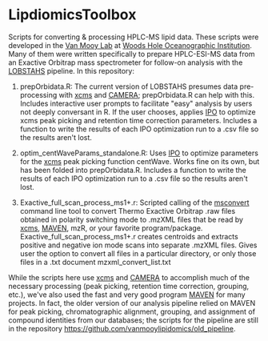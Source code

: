 # LipdiomicsToolbox
Scripts for converting &amp; processing HPLC-MS lipid data. These scripts were developed in the [Van Mooy Lab](http://www.whoi.edu/page.do?pid=80356) at [Woods Hole Oceanographic Institution](http://www.whoi.edu/). Many of them were written specifically to prepare HPLC-ESI-MS data from an Exactive Orbitrap mass spectrometer for follow-on analysis with the [LOBSTAHS](http://github.com/vanmooylipidomics/LOBSTAHS) pipeline. In this repository:

1. prepOrbidata.R: The current version of LOBSTAHS presumes data pre-processing with [xcms](https://bioconductor.org/packages/release/bioc/html/xcms.html) and [CAMERA](https://bioconductor.org/packages/release/bioc/html/CAMERA.html); prepOrbidata.R can help with this. Includes interactive user prompts to facilitate "easy" analysis by users not deeply conversant in R. If the user chooses, applies [IPO](https://github.com/glibiseller/IPO) to optimize xcms peak picking and retention time correction parameters. Includes a function to write the results of each IPO optimization run to a .csv file so the results aren't lost.

2. optim_centWaveParams_standalone.R: Uses [IPO](https://github.com/glibiseller/IPO) to optimize parameters for the [xcms](https://bioconductor.org/packages/release/bioc/html/xcms.html) peak picking function centWave. Works fine on its own, but has been folded into prepOrbidata.R. Includes a function to write the results of each IPO optimization run to a .csv file so the results aren't lost.

3. Exactive_full_scan_process_ms1+.r: Scripted calling of the [msconvert](http://proteowizard.sourceforge.net/tools/msconvert.html) command line tool to convert Thermo Exactive Orbitrap .raw files obtained in polarity switching mode to .mzXML files that be read by [xcms](https://bioconductor.org/packages/release/bioc/html/xcms.html), [MAVEN](http://genomics-pubs.princeton.edu/mzroll/index.php), mzR, or your favorite program/package. Exactive_full_scan_process_ms1+.r creates centroids and extracts positive and negative ion mode scans into separate .mzXML files. Gives user the option to convert all files in a particular directory, or only those files in a .txt document mzxml_convert_list.txt

While the scripts here use [xcms](https://bioconductor.org/packages/release/bioc/html/xcms.html) and [CAMERA](https://bioconductor.org/packages/release/bioc/html/CAMERA.html) to accomplish much of the necessary processing (peak picking, retention time correction, grouping, etc.), we've also used the fast and very good program [MAVEN](http://genomics-pubs.princeton.edu/mzroll/index.php) for many projects. In fact, the older version of our analysis pipeline relied on MAVEN for peak picking, chromatographic alignment, grouping, and assignment of compound identities from our databases; the scripts for the pipeline are still in the repository https://github.com/vanmooylipidomics/old_pipeline.
